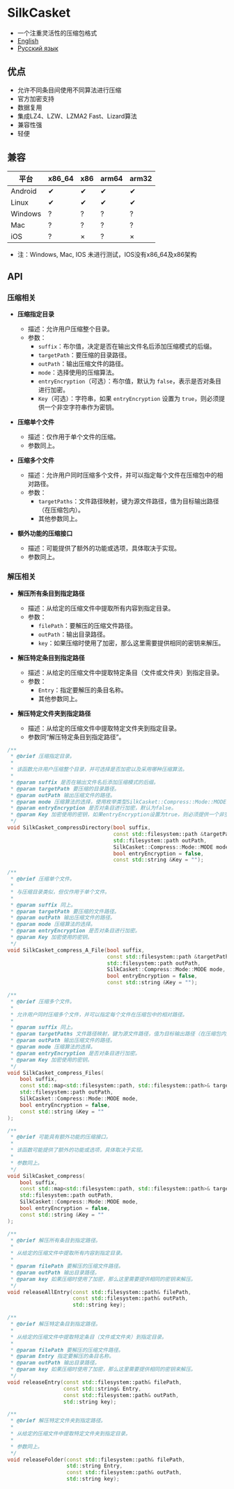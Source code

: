 # SilkCasket

* 一个注重灵活性的压缩包格式
* [English](README-en.md)
* [Русский язык](README-ru.md)

## 优点

* 允许不同条目间使用不同算法进行压缩
* 官方加密支持
* 数据复用
* 集成LZ4、LZW、LZMA2 Fast、Lizard算法
* 兼容性强
* 轻便

## 兼容


| 平台    | x86_64 | x86 | arm64 | arm32 |
| ------- | ------ | --- | ----- | ----- |
| Android | ✔     | ✔  | ✔    | ✔    |
| Linux   | ✔     | ✔  | ✔    | ✔    |
| Windows | ?      | ?  | ?    | ?    |
| Mac     | ?      | ?   | ?     | ?     |
| iOS     | ?      | ×  | ?     | ×    |

* 注：Windows, Mac, IOS 未进行测试，IOS没有x86_64及x86架构

## API

### 压缩相关

- **压缩指定目录**

  - 描述：允许用户压缩整个目录。
  - 参数：
    - `suffix`：布尔值，决定是否在输出文件名后添加压缩模式的后缀。
    - `targetPath`：要压缩的目录路径。
    - `outPath`：输出压缩文件的路径。
    - `mode`：选择使用的压缩算法。
    - `entryEncryption`（可选）：布尔值，默认为 `false`，表示是否对条目进行加密。
    - `Key`（可选）：字符串，如果 `entryEncryption` 设置为 `true`，则必须提供一个非空字符串作为密钥。
- **压缩单个文件**

  - 描述：仅作用于单个文件的压缩。
  - 参数同上。
- **压缩多个文件**

  - 描述：允许用户同时压缩多个文件，并可以指定每个文件在压缩包中的相对路径。
  - 参数：
    - `targetPaths`：文件路径映射，键为源文件路径，值为目标输出路径（在压缩包内）。
    - 其他参数同上。
- **额外功能的压缩接口**

  - 描述：可能提供了额外的功能或选项，具体取决于实现。
  - 参数同上。

### 解压相关

- **解压所有条目到指定路径**

  - 描述：从给定的压缩文件中提取所有内容到指定目录。
  - 参数：
    - `filePath`：要解压的压缩文件路径。
    - `outPath`：输出目录路径。
    - `key`：如果压缩时使用了加密，那么这里需要提供相同的密钥来解压。
- **解压特定条目到指定路径**

  - 描述：从给定的压缩文件中提取特定条目（文件或文件夹）到指定目录。
  - 参数：
    - `Entry`：指定要解压的条目名称。
    - 其他参数同上。
- **解压特定文件夹到指定路径**

  - 描述：从给定的压缩文件中提取特定文件夹到指定目录。
  - 参数同“解压特定条目到指定路径”。

```C++
/**
 * @brief 压缩指定目录。
 *
 * 该函数允许用户压缩整个目录，并可选择是否加密以及采用哪种压缩算法。
 *
 * @param suffix 是否在输出文件名后添加压缩模式的后缀。
 * @param targetPath 要压缩的目录路径。
 * @param outPath 输出压缩文件的路径。
 * @param mode 压缩算法的选择，使用枚举类型SilkCasket::Compress::Mode::MODE。
 * @param entryEncryption 是否对条目进行加密，默认为false。
 * @param Key 加密使用的密钥，如果entryEncryption设置为true，则必须提供一个非空字符串作为密钥。
 */
void SilkCasket_compressDirectory(bool suffix,
                                  const std::filesystem::path &targetPath,
                                  std::filesystem::path outPath,
                                  SilkCasket::Compress::Mode::MODE mode,
                                  bool entryEncryption = false,
                                  const std::string &Key = "");

/**
 * @brief 压缩单个文件。
 *
 * 与压缩目录类似，但仅作用于单个文件。
 *
 * @param suffix 同上。
 * @param targetPath 要压缩的文件路径。
 * @param outPath 输出压缩文件的路径。
 * @param mode 压缩算法的选择。
 * @param entryEncryption 是否对条目进行加密。
 * @param Key 加密使用的密钥。
 */
void SilkCasket_compress_A_File(bool suffix,
                                const std::filesystem::path &targetPath,
                                std::filesystem::path outPath,
                                SilkCasket::Compress::Mode::MODE mode,
                                bool entryEncryption = false,
                                const std::string &Key = "");

/**
 * @brief 压缩多个文件。
 *
 * 允许用户同时压缩多个文件，并可以指定每个文件在压缩包中的相对路径。
 *
 * @param suffix 同上。
 * @param targetPaths 文件路径映射，键为源文件路径，值为目标输出路径（在压缩包内）。
 * @param outPath 输出压缩文件的路径。
 * @param mode 压缩算法的选择。
 * @param entryEncryption 是否对条目进行加密。
 * @param Key 加密使用的密钥。
 */
void SilkCasket_compress_Files(
    bool suffix,
    const std::map<std::filesystem::path, std::filesystem::path>& targetPaths,
    std::filesystem::path outPath,
    SilkCasket::Compress::Mode::MODE mode,
    bool entryEncryption = false,
    const std::string &Key = ""
);

/**
 * @brief 可能具有额外功能的压缩接口。
 *
 * 该函数可能提供了额外的功能或选项，具体取决于实现。
 *
 * 参数同上。
 */
void SilkCasket_compress(
    bool suffix,
    const std::map<std::filesystem::path, std::filesystem::path>& targetPaths,
    std::filesystem::path outPath,
    SilkCasket::Compress::Mode::MODE mode,
    bool entryEncryption = false,
    const std::string &Key = ""
);

/**
 * @brief 解压所有条目到指定路径。
 *
 * 从给定的压缩文件中提取所有内容到指定目录。
 *
 * @param filePath 要解压的压缩文件路径。
 * @param outPath 输出目录路径。
 * @param key 如果压缩时使用了加密，那么这里需要提供相同的密钥来解压。
 */
void releaseAllEntry(const std::filesystem::path& filePath,
                     const std::filesystem::path& outPath,
                     std::string key);

/**
 * @brief 解压特定条目到指定路径。
 *
 * 从给定的压缩文件中提取特定条目（文件或文件夹）到指定目录。
 *
 * @param filePath 要解压的压缩文件路径。
 * @param Entry 指定要解压的条目名称。
 * @param outPath 输出目录路径。
 * @param key 如果压缩时使用了加密，那么这里需要提供相同的密钥来解压。
 */
void releaseEntry(const std::filesystem::path& filePath,
                  const std::string& Entry,
                  const std::filesystem::path& outPath,
                  std::string key);

/**
 * @brief 解压特定文件夹到指定路径。
 *
 * 从给定的压缩文件中提取特定文件夹到指定目录。
 *
 * 参数同上。
 */
void releaseFolder(const std::filesystem::path& filePath,
                   std::string Entry,
                   const std::filesystem::path& outPath,
                   std::string key);
```
